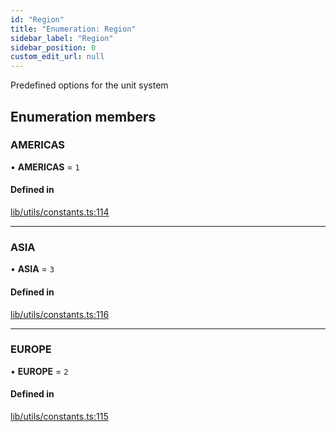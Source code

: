 ```yaml
---
id: "Region"
title: "Enumeration: Region"
sidebar_label: "Region"
sidebar_position: 0
custom_edit_url: null
---
```


Predefined options for the unit system

## Enumeration members

### AMERICAS

• **AMERICAS** = `1`

#### Defined in

[lib/utils/constants.ts:114](https://github.com/lmmfranco/nintendo-switch-eshop/blob/45a9477/src/lib/utils/constants.ts#L114)

___

### ASIA

• **ASIA** = `3`

#### Defined in

[lib/utils/constants.ts:116](https://github.com/lmmfranco/nintendo-switch-eshop/blob/45a9477/src/lib/utils/constants.ts#L116)

___

### EUROPE

• **EUROPE** = `2`

#### Defined in

[lib/utils/constants.ts:115](https://github.com/lmmfranco/nintendo-switch-eshop/blob/45a9477/src/lib/utils/constants.ts#L115)
